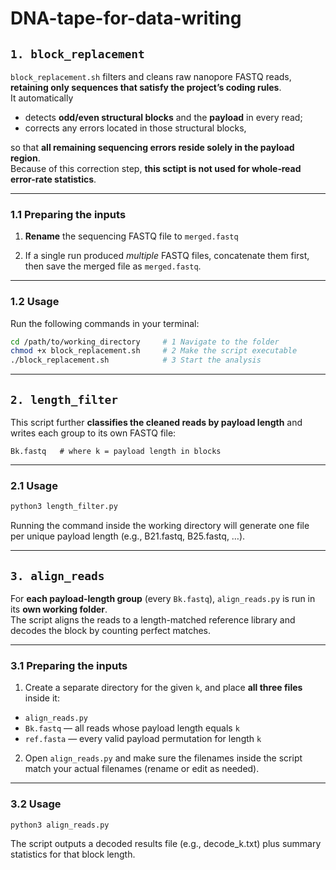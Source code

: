 # DNA-tape-for-data-writing

## `1. block_replacement`

`block_replacement.sh` filters and cleans raw nanopore FASTQ reads, **retaining only sequences that satisfy the project’s coding rules**.  
It automatically

* detects **odd/even structural blocks** and the **payload** in every read;
* corrects any errors located in those structural blocks,

so that **all remaining sequencing errors reside solely in the payload region**.  
Because of this correction step, **this sctipt is not used for whole‐read error-rate statistics**.

---

###  1.1 Preparing the inputs

1. **Rename** the sequencing FASTQ file to `merged.fastq`

2. If a single run produced *multiple* FASTQ files, concatenate them first, then save the merged file as `merged.fastq`.

---

###  1.2 Usage
Run the following commands in your terminal:

```bash
cd /path/to/working_directory     # 1 Navigate to the folder
chmod +x block_replacement.sh     # 2 Make the script executable
./block_replacement.sh            # 3 Start the analysis
```
---

## `2. length_filter`

This script further **classifies the cleaned reads by payload length** and writes each group to its own FASTQ file: 

`Bk.fastq   # where k = payload length in blocks`

---

### 2.1 Usage

```bash
python3 length_filter.py
```
Running the command inside the working directory will generate one file per unique payload length (e.g., B21.fastq, B25.fastq, …).

---

## `3. align_reads`

For **each payload-length group** (every `Bk.fastq`), `align_reads.py` is run in its **own working folder**.  
The script aligns the reads to a length-matched reference library and decodes the block by counting perfect matches.

---

### 3.1 Preparing the inputs

1. Create a separate directory for the given `k`, and place **all three files** inside it:
* `align_reads.py` 
* `Bk.fastq` — all reads whose payload length equals `k`  
* `ref.fasta` — every valid payload permutation for length `k`

2. Open `align_reads.py` and make sure the filenames inside the script match your actual filenames (rename or edit as needed).

---

### 3.2 Usage

```bash
python3 align_reads.py
```
The script outputs a decoded results file (e.g., decode_k.txt) plus summary statistics for that block length.

